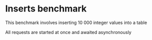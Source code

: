 # Inserts benchmark
This benchmark involves inserting 10 000 integer values into a table

All requests are started at once and awaited asynchronously